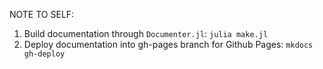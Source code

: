 NOTE TO SELF:
1. Build documentation through `Documenter.jl`: `julia make.jl`
2. Deploy documentation into gh-pages branch for Github Pages: `mkdocs gh-deploy`
